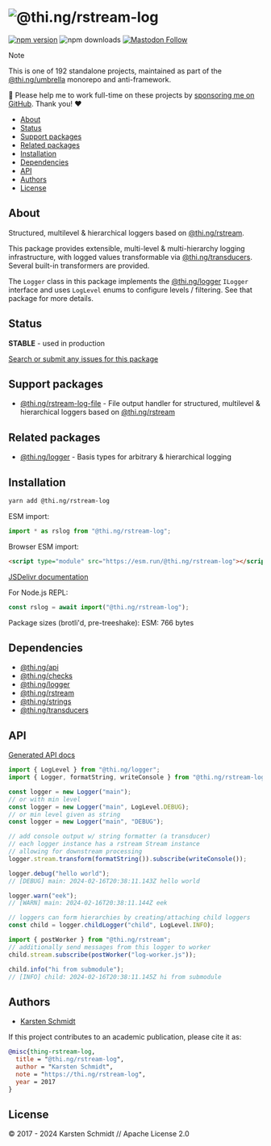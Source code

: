 <!-- This file is generated - DO NOT EDIT! -->
<!-- Please see: https://github.com/thi-ng/umbrella/blob/develop/CONTRIBUTING.md#changes-to-readme-files -->
# ![@thi.ng/rstream-log](https://media.thi.ng/umbrella/banners-20230807/thing-rstream-log.svg?7f269fc9)

[![npm version](https://img.shields.io/npm/v/@thi.ng/rstream-log.svg)](https://www.npmjs.com/package/@thi.ng/rstream-log)
![npm downloads](https://img.shields.io/npm/dm/@thi.ng/rstream-log.svg)
[![Mastodon Follow](https://img.shields.io/mastodon/follow/109331703950160316?domain=https%3A%2F%2Fmastodon.thi.ng&style=social)](https://mastodon.thi.ng/@toxi)

> [!NOTE]
> This is one of 192 standalone projects, maintained as part
> of the [@thi.ng/umbrella](https://github.com/thi-ng/umbrella/) monorepo
> and anti-framework.
>
> 🚀 Please help me to work full-time on these projects by [sponsoring me on
> GitHub](https://github.com/sponsors/postspectacular). Thank you! ❤️

- [About](#about)
- [Status](#status)
- [Support packages](#support-packages)
- [Related packages](#related-packages)
- [Installation](#installation)
- [Dependencies](#dependencies)
- [API](#api)
- [Authors](#authors)
- [License](#license)

## About

Structured, multilevel & hierarchical loggers based on [@thi.ng/rstream](https://github.com/thi-ng/umbrella/tree/develop/packages/rstream).

This package provides extensible, multi-level & multi-hierarchy logging
infrastructure, with logged values transformable via
[@thi.ng/transducers](https://github.com/thi-ng/umbrella/tree/develop/packages/transducers).
Several built-in transformers are provided.

The `Logger` class in this package implements the
[@thi.ng/logger](https://github.com/thi-ng/umbrella/tree/develop/packages/logger)
`ILogger` interface and uses `LogLevel` enums to configure levels /
filtering. See that package for more details.

## Status

**STABLE** - used in production

[Search or submit any issues for this package](https://github.com/thi-ng/umbrella/issues?q=%5Brstream-log%5D+in%3Atitle)

## Support packages

- [@thi.ng/rstream-log-file](https://github.com/thi-ng/umbrella/tree/develop/packages/rstream-log-file) - File output handler for structured, multilevel & hierarchical loggers based on [@thi.ng/rstream](https://github.com/thi-ng/umbrella/tree/develop/packages/rstream)

## Related packages

- [@thi.ng/logger](https://github.com/thi-ng/umbrella/tree/develop/packages/logger) - Basis types for arbitrary & hierarchical logging

## Installation

```bash
yarn add @thi.ng/rstream-log
```

ESM import:

```ts
import * as rslog from "@thi.ng/rstream-log";
```

Browser ESM import:

```html
<script type="module" src="https://esm.run/@thi.ng/rstream-log"></script>
```

[JSDelivr documentation](https://www.jsdelivr.com/)

For Node.js REPL:

```js
const rslog = await import("@thi.ng/rstream-log");
```

Package sizes (brotli'd, pre-treeshake): ESM: 766 bytes

## Dependencies

- [@thi.ng/api](https://github.com/thi-ng/umbrella/tree/develop/packages/api)
- [@thi.ng/checks](https://github.com/thi-ng/umbrella/tree/develop/packages/checks)
- [@thi.ng/logger](https://github.com/thi-ng/umbrella/tree/develop/packages/logger)
- [@thi.ng/rstream](https://github.com/thi-ng/umbrella/tree/develop/packages/rstream)
- [@thi.ng/strings](https://github.com/thi-ng/umbrella/tree/develop/packages/strings)
- [@thi.ng/transducers](https://github.com/thi-ng/umbrella/tree/develop/packages/transducers)

## API

[Generated API docs](https://docs.thi.ng/umbrella/rstream-log/)

```ts tangle:export/readme.ts
import { LogLevel } from "@thi.ng/logger";
import { Logger, formatString, writeConsole } from "@thi.ng/rstream-log";

const logger = new Logger("main");
// or with min level
const logger = new Logger("main", LogLevel.DEBUG);
// or min level given as string
const logger = new Logger("main", "DEBUG");

// add console output w/ string formatter (a transducer)
// each logger instance has a rstream Stream instance
// allowing for downstream processing
logger.stream.transform(formatString()).subscribe(writeConsole());

logger.debug("hello world");
// [DEBUG] main: 2024-02-16T20:38:11.143Z hello world

logger.warn("eek");
// [WARN] main: 2024-02-16T20:38:11.144Z eek

// loggers can form hierarchies by creating/attaching child loggers
const child = logger.childLogger("child", LogLevel.INFO);

import { postWorker } from "@thi.ng/rstream";
// additionally send messages from this logger to worker
child.stream.subscribe(postWorker("log-worker.js"));

child.info("hi from submodule");
// [INFO] child: 2024-02-16T20:38:11.145Z hi from submodule
```

## Authors

- [Karsten Schmidt](https://thi.ng)

If this project contributes to an academic publication, please cite it as:

```bibtex
@misc{thing-rstream-log,
  title = "@thi.ng/rstream-log",
  author = "Karsten Schmidt",
  note = "https://thi.ng/rstream-log",
  year = 2017
}
```

## License

&copy; 2017 - 2024 Karsten Schmidt // Apache License 2.0
